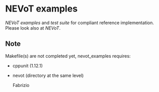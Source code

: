 NEVoT examples 
==============

_NEVoT_ _examples_ and _test_ _suite_ for compliant reference implementation.
Please look also at _NEVoT_.

Note
----

Makefile(s) are not completed yet, nevot_examples requires:
* cppunit (1.12.1)
* nevot (directory at the same level)

  Fabrizio

